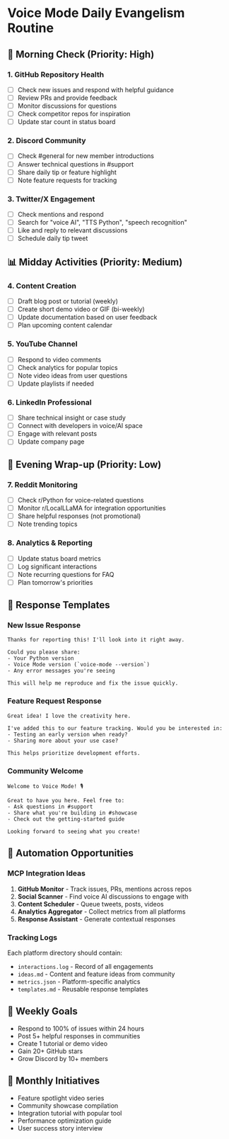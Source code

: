 # Voice Mode Daily Evangelism Routine

## 🌅 Morning Check (Priority: High)

### 1. GitHub Repository Health
- [ ] Check new issues and respond with helpful guidance
- [ ] Review PRs and provide feedback
- [ ] Monitor discussions for questions
- [ ] Check competitor repos for inspiration
- [ ] Update star count in status board

### 2. Discord Community
- [ ] Check #general for new member introductions
- [ ] Answer technical questions in #support
- [ ] Share daily tip or feature highlight
- [ ] Note feature requests for tracking

### 3. Twitter/X Engagement
- [ ] Check mentions and respond
- [ ] Search for "voice AI", "TTS Python", "speech recognition"
- [ ] Like and reply to relevant discussions
- [ ] Schedule daily tip tweet

## 📊 Midday Activities (Priority: Medium)

### 4. Content Creation
- [ ] Draft blog post or tutorial (weekly)
- [ ] Create short demo video or GIF (bi-weekly)
- [ ] Update documentation based on user feedback
- [ ] Plan upcoming content calendar

### 5. YouTube Channel
- [ ] Respond to video comments
- [ ] Check analytics for popular topics
- [ ] Note video ideas from user questions
- [ ] Update playlists if needed

### 6. LinkedIn Professional
- [ ] Share technical insight or case study
- [ ] Connect with developers in voice/AI space
- [ ] Engage with relevant posts
- [ ] Update company page

## 🌙 Evening Wrap-up (Priority: Low)

### 7. Reddit Monitoring
- [ ] Check r/Python for voice-related questions
- [ ] Monitor r/LocalLLaMA for integration opportunities
- [ ] Share helpful responses (not promotional)
- [ ] Note trending topics

### 8. Analytics & Reporting
- [ ] Update status board metrics
- [ ] Log significant interactions
- [ ] Note recurring questions for FAQ
- [ ] Plan tomorrow's priorities

## 📝 Response Templates

### New Issue Response
```
Thanks for reporting this! I'll look into it right away. 

Could you please share:
- Your Python version
- Voice Mode version (`voice-mode --version`)
- Any error messages you're seeing

This will help me reproduce and fix the issue quickly.
```

### Feature Request Response
```
Great idea! I love the creativity here. 

I've added this to our feature tracking. Would you be interested in:
- Testing an early version when ready?
- Sharing more about your use case?

This helps prioritize development efforts.
```

### Community Welcome
```
Welcome to Voice Mode! 🎙️

Great to have you here. Feel free to:
- Ask questions in #support
- Share what you're building in #showcase
- Check out the getting-started guide

Looking forward to seeing what you create!
```

## 🤖 Automation Opportunities

### MCP Integration Ideas
1. **GitHub Monitor** - Track issues, PRs, mentions across repos
2. **Social Scanner** - Find voice AI discussions to engage with
3. **Content Scheduler** - Queue tweets, posts, videos
4. **Analytics Aggregator** - Collect metrics from all platforms
5. **Response Assistant** - Generate contextual responses

### Tracking Logs
Each platform directory should contain:
- `interactions.log` - Record of all engagements
- `ideas.md` - Content and feature ideas from community
- `metrics.json` - Platform-specific analytics
- `templates.md` - Reusable response templates

## 🎯 Weekly Goals
- Respond to 100% of issues within 24 hours
- Post 5+ helpful responses in communities
- Create 1 tutorial or demo video
- Gain 20+ GitHub stars
- Grow Discord by 10+ members

## 🚀 Monthly Initiatives
- Feature spotlight video series
- Community showcase compilation
- Integration tutorial with popular tool
- Performance optimization guide
- User success story interview